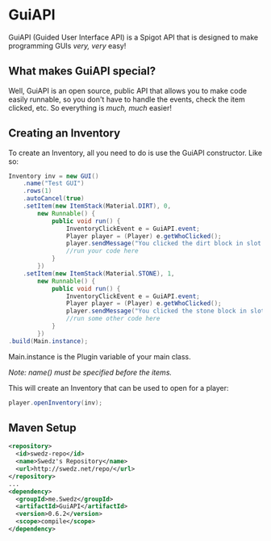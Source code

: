 # GuiAPI
GuiAPI (Guided User Interface API) is a Spigot API that is designed to make programming GUIs *very, very* easy!

## What makes GuiAPI special?
Well, GuiAPI is an open source, public API that allows you to make code easily runnable, so you don't have to handle the events, check the item clicked, etc. So everything is *much, much* easier!

## Creating an Inventory
To create an Inventory, all you need to do is use the GuiAPI constructor. Like so:
```java
Inventory inv = new GUI()
	.name("Test GUI")
	.rows(1)
	.autoCancel(true)
	.setItem(new ItemStack(Material.DIRT), 0, 
		new Runnable() {
			public void run() {
				InventoryClickEvent e = GuiAPI.event;
				Player player = (Player) e.getWhoClicked();
				player.sendMessage("You clicked the dirt block in slot 0 :D");
				//run your code here
			}
		})
	.setItem(new ItemStack(Material.STONE), 1,
		new Runnable() {
			public void run() {
				InventoryClickEvent e = GuiAPI.event;
				Player player = (Player) e.getWhoClicked();
				player.sendMessage("You clicked the stone block in slot 1 :D");
				//run some other code here
			}
		})
.build(Main.instance);
```
Main.instance is the Plugin variable of your main class.

*Note: name() must be specified before the items.*

This will create an Inventory that can be used to open for a player:
```java
player.openInventory(inv);
```

## Maven Setup
```xml
<repository>
  <id>swedz-repo</id>
  <name>Swedz's Repository</name>
  <url>http://swedz.net/repo/</url>
</repository>
...
<dependency>
  <groupId>me.Swedz</groupId>
  <artifactId>GuiAPI</artifactId>
  <version>0.6.2</version>
  <scope>compile</scope>
</dependency>
```
